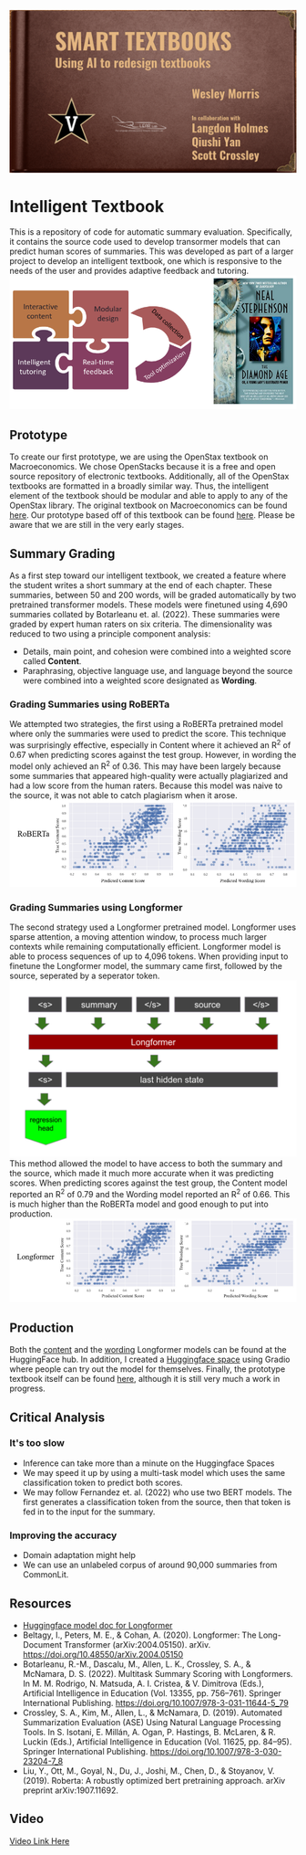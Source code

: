 ![textbook_beginning](textbook_beginning.png)

# Intelligent Textbook
This is a repository of code for automatic summary evaluation. Specifically, it contains the source code used to develop transormer models that can predict human scores of summaries. This was developed as part of a larger project to develop an intelligent textbook, one which is responsive to the needs of the user and provides adaptive feedback and tutoring.
![elements of textbook](book.png)

## Prototype
To create our first prototype, we are using the OpenStax textbook on Macroeconomics. We chose OpenStacks because it is a free and open source repository of electronic textbooks. Additionally, all of the OpenStax textbooks are formatted in a broadly similar way. Thus, the intelligent element of the textbook should be modular and able to apply to any of the OpenStax library. The original textbook on Macroeconomics can be found [here](https://openstax.org/books/principles-macroeconomics-ap-courses-2e/pages/1-introduction). Our prototype based off of this textbook can be found [here](https://textbook-demo.web.app/module-1/chapter-1/section-1/). Please be aware that we are still in the very early stages.

## Summary Grading
As a first step toward our intelligent textbook, we created a feature where the student writes a short summary at the end of each chapter. These summaries, between 50 and 200 words, will be graded automatically by two pretrained transformer models. These models were finetuned using 4,690 summaries collated by Botarleanu et. al. (2022). These summaries were graded by expert human raters on six criteria. The dimensionality was reduced to two using a principle component analysis:
* Details, main point, and cohesion were combined into a weighted score called **Content**.
* Paraphrasing, objective language use, and language beyond the source were combined into a weighted score designated as **Wording**.

### Grading Summaries using RoBERTa
We attempted two strategies, the first using a RoBERTa pretrained model where only the summaries were used to predict the score. This technique was surprisingly effective, especially in Content where it achieved an R<sup>2</sup> of 0.67 when predicting scores against the test group. However, in wording the model only achieved an R<sup>2</sup> of 0.36. This may have been largely because some summaries that appeared high-quality were actually plagiarized and had a low score from the human raters. Because this model was naive to the source, it was not able to catch plagiarism when it arose.
![roberta_scatters](roberta_scatters.png)

### Grading Summaries using Longformer
The second strategy used a Longformer pretrained model. Longformer uses sparse attention, a moving attention window, to process much larger contexts while remaining computationally efficient. Longformer model is able to process sequences of up to 4,096 tokens. When providing input to finetune the Longformer model, the summary came first, followed by the source, seperated by a seperator token. 
![model_diagram](model_diagram.png)
This method allowed the model to have access to both the summary and the source, which made it much more accurate when it was predicting scores. When predicting scores against the test group, the Content model reported an R<sup>2</sup> of 0.79 and the Wording model reported an R<sup>2</sup> of 0.66. This is much higher than the RoBERTa model and good enough to put into production.
![longformer_scatters](longformer_scatters.png)

## Production
Both the [content](https://huggingface.co/tiedaar/summary-longformer-content) and the [wording](https://huggingface.co/tiedaar/summary-longformer-wording) Longformer models can be found at the HuggingFace hub. In addition, I created a [Huggingface space](https://huggingface.co/spaces/tiedaar/economics_summary_grader) using Gradio where people can try out the model for themselves. Finally, the prototype textbook itself can be found [here](https://textbook-demo.web.app/module-1/chapter-1/section-1/), although it is still very much a work in progress.

## Critical Analysis
### It's too slow
* Inference can take more than a minute on the Huggingface Spaces
* We may speed it up by using a multi-task model which uses the same classification token to predict both scores.
* We may follow Fernandez et. al. (2022) who use two BERT models. The first generates a classification token from the source, then that token is fed in to the input for the summary.
### Improving the accuracy
* Domain adaptation might help
* We can use an unlabeled corpus of around 90,000 summaries from CommonLit.

## Resources
* [Huggingface model doc for Longformer](https://huggingface.co/docs/transformers/model_doc/longformer)
* Beltagy, I., Peters, M. E., & Cohan, A. (2020). Longformer: The Long-Document Transformer (arXiv:2004.05150). arXiv. https://doi.org/10.48550/arXiv.2004.05150
* Botarleanu, R.-M., Dascalu, M., Allen, L. K., Crossley, S. A., & McNamara, D. S. (2022). Multitask Summary Scoring with Longformers. In M. M. Rodrigo, N. Matsuda, A. I. Cristea, & V. Dimitrova (Eds.), Artificial Intelligence in Education (Vol. 13355, pp. 756–761). Springer International Publishing. https://doi.org/10.1007/978-3-031-11644-5_79
* Crossley, S. A., Kim, M., Allen, L., & McNamara, D. (2019). Automated Summarization Evaluation (ASE) Using Natural Language Processing Tools. In S. Isotani, E. Millán, A. Ogan, P. Hastings, B. McLaren, & R. Luckin (Eds.), Artificial Intelligence in Education (Vol. 11625, pp. 84–95). Springer International Publishing. https://doi.org/10.1007/978-3-030-23204-7_8
* Liu, Y., Ott, M., Goyal, N., Du, J., Joshi, M., Chen, D., & Stoyanov, V. (2019). Roberta: A robustly optimized bert pretraining approach. arXiv preprint arXiv:1907.11692.

## Video
[Video Link Here](https://www.youtube.com/watch?v=WZxqA_x39I4)
